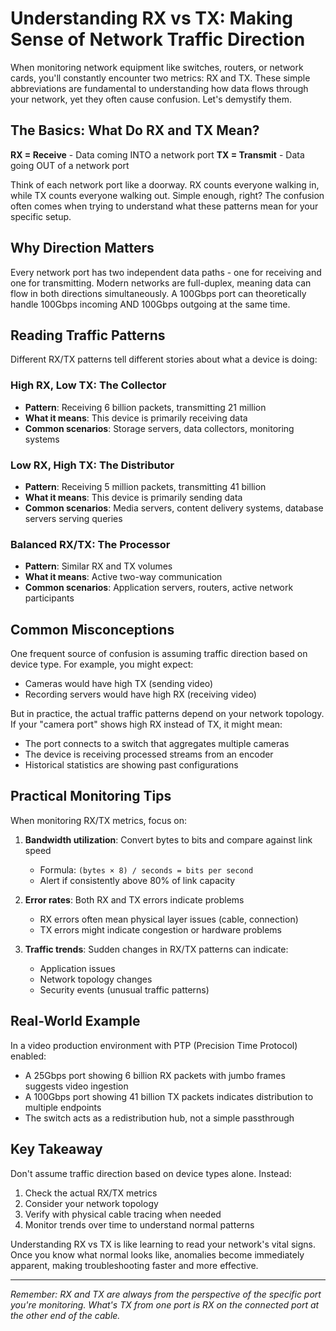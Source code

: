 # Understanding RX vs TX: Making Sense of Network Traffic Direction

When monitoring network equipment like switches, routers, or network cards, you'll constantly encounter two metrics: RX and TX. These simple abbreviations are fundamental to understanding how data flows through your network, yet they often cause confusion. Let's demystify them.

## The Basics: What Do RX and TX Mean?

**RX = Receive** - Data coming INTO a network port
**TX = Transmit** - Data going OUT of a network port

Think of each network port like a doorway. RX counts everyone walking in, while TX counts everyone walking out. Simple enough, right? The confusion often comes when trying to understand what these patterns mean for your specific setup.

## Why Direction Matters

Every network port has two independent data paths - one for receiving and one for transmitting. Modern networks are full-duplex, meaning data can flow in both directions simultaneously. A 100Gbps port can theoretically handle 100Gbps incoming AND 100Gbps outgoing at the same time.

## Reading Traffic Patterns

Different RX/TX patterns tell different stories about what a device is doing:

### High RX, Low TX: The Collector
- **Pattern**: Receiving 6 billion packets, transmitting 21 million
- **What it means**: This device is primarily receiving data
- **Common scenarios**: Storage servers, data collectors, monitoring systems

### Low RX, High TX: The Distributor  
- **Pattern**: Receiving 5 million packets, transmitting 41 billion
- **What it means**: This device is primarily sending data
- **Common scenarios**: Media servers, content delivery systems, database servers serving queries

### Balanced RX/TX: The Processor
- **Pattern**: Similar RX and TX volumes
- **What it means**: Active two-way communication
- **Common scenarios**: Application servers, routers, active network participants

## Common Misconceptions

One frequent source of confusion is assuming traffic direction based on device type. For example, you might expect:
- Cameras would have high TX (sending video)
- Recording servers would have high RX (receiving video)

But in practice, the actual traffic patterns depend on your network topology. If your "camera port" shows high RX instead of TX, it might mean:
- The port connects to a switch that aggregates multiple cameras
- The device is receiving processed streams from an encoder
- Historical statistics are showing past configurations

## Practical Monitoring Tips

When monitoring RX/TX metrics, focus on:

1. **Bandwidth utilization**: Convert bytes to bits and compare against link speed
   - Formula: `(bytes × 8) / seconds = bits per second`
   - Alert if consistently above 80% of link capacity

2. **Error rates**: Both RX and TX errors indicate problems
   - RX errors often mean physical layer issues (cable, connection)
   - TX errors might indicate congestion or hardware problems

3. **Traffic trends**: Sudden changes in RX/TX patterns can indicate:
   - Application issues
   - Network topology changes
   - Security events (unusual traffic patterns)

## Real-World Example

In a video production environment with PTP (Precision Time Protocol) enabled:
- A 25Gbps port showing 6 billion RX packets with jumbo frames suggests video ingestion
- A 100Gbps port showing 41 billion TX packets indicates distribution to multiple endpoints
- The switch acts as a redistribution hub, not a simple passthrough

## Key Takeaway

Don't assume traffic direction based on device types alone. Instead:
1. Check the actual RX/TX metrics
2. Consider your network topology
3. Verify with physical cable tracing when needed
4. Monitor trends over time to understand normal patterns

Understanding RX vs TX is like learning to read your network's vital signs. Once you know what normal looks like, anomalies become immediately apparent, making troubleshooting faster and more effective.

---

*Remember: RX and TX are always from the perspective of the specific port you're monitoring. What's TX from one port is RX on the connected port at the other end of the cable.*